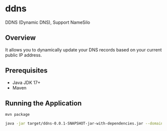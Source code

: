 # ddns
DDNS (Dynamic DNS), Support NameSilo

## Overview

It allows you to dynamically update your DNS records based on your current public IP address.

## Prerequisites

- Java JDK 17+
- Maven

## Running the Application
```sh
mvn package

java -jar target/ddns-0.0.1-SNAPSHOT-jar-with-dependencies.jar --domain=YOURDOMAIN --hostNames=,HOSTNAME --key=YOURKEY
```

